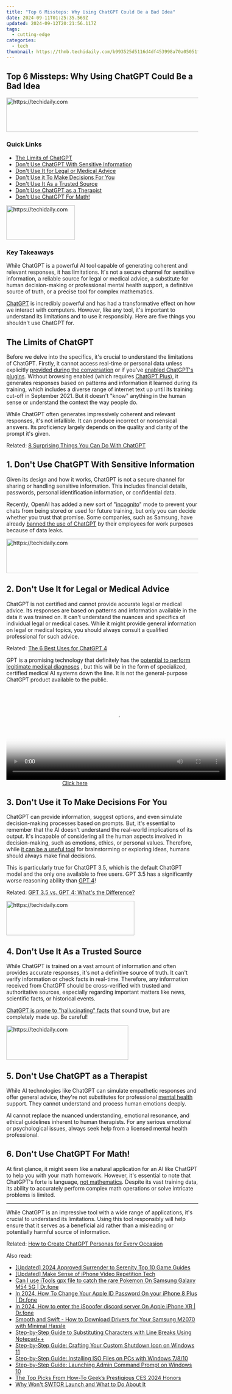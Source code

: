 ```yaml
---
title: "Top 6 Missteps: Why Using ChatGPT Could Be a Bad Idea"
date: 2024-09-11T01:25:35.569Z
updated: 2024-09-12T20:21:56.117Z
tags:
  - cutting-edge
categories:
  - tech
thumbnail: https://thmb.techidaily.com/b993525d5116d4df453998a70a05051f65231397420add6e99e93d21f420e273.JPG
---
```


## Top 6 Missteps: Why Using ChatGPT Could Be a Bad Idea

<!-- affiliate ads begin -->
<a href="https://appsumo.8odi.net/c/5597632/2130890/7443" target="_top" id="2130890">
  <img src="//a.impactradius-go.com/display-ad/7443-2130890" border="0" alt="https://techidaily.com" width="728" height="90"/>
</a>
<img height="0" width="0" src="https://appsumo.8odi.net/i/5597632/2130890/7443" style="position:absolute;visibility:hidden;" border="0" />
<!-- affiliate ads end -->

### Quick Links

* [The Limits of ChatGPT](https://android-location-track.techidaily.com/in-2024-5-ways-to-track-tecno-camon-20-without-app-drfone-by-drfone-virtual-android/)
* [Don't Use ChatGPT With Sensitive Information](https://fox-boxes.techidaily.com/2024-approved-ideal-mkv-player-suite-mobile-and-desktop/)
* [Don't Use It for Legal or Medical Advice](https://facebook-video-content.techidaily.com/new-in-2024-azure-profile-snapshot-analysis-resolution-codec-timeframe/)
* [Don't Use it To Make Decisions For You](https://technical-tips.techidaily.com/ultimate-guide-thawing-your-frozen-macbook-air/)
* [Don't Use It As a Trusted Source](https://screen-mirroring-recording.techidaily.com/in-2024-avoiding-lost-sequences-with-obs-fixes/)
* [Don't Use ChatGPT as a Therapist](https://fox-links.techidaily.com/asmr-insights-understanding-its-health-benefits/)
* [Don't Use ChatGPT For Math!](https://extra-skills.techidaily.com/updated-mastering-image-curves-in-adobe-photoshop/)

<!-- affiliate ads begin -->
<a href="https://aligracehair.sjv.io/c/5597632/2115929/19272" target="_top" id="2115929">
  <img src="//a.impactradius-go.com/display-ad/19272-2115929" border="0" alt="https://techidaily.com" width="180" height="90"/>
</a>
<img height="0" width="0" src="https://aligracehair.sjv.io/i/5597632/2115929/19272" style="position:absolute;visibility:hidden;" border="0" />
<!-- affiliate ads end -->

### Key Takeaways

 While ChatGPT is a powerful AI tool capable of generating coherent and relevant responses, it has limitations. It's not a secure channel for sensitive information, a reliable source for legal or medical advice, a substitute for human decision-making or professional mental health support, a definitive source of truth, or a precise tool for complex mathematics.

[ChatGPT](https://smart-video-editing.techidaily.com/new-how-to-find-free-sites-for-sound-effect-and-add-them-in-final-cut-pro-for-2024/) is incredibly powerful and has had a transformative effect on how we interact with computers. However, like any tool, it's important to understand its limitations and to use it responsibly. Here are five things you shouldn't use ChatGPT for.

##  The Limits of ChatGPT

 Before we delve into the specifics, it's crucial to understand the limitations of ChatGPT. Firstly, it cannot access real-time or personal data unless explicitly [provided during the conversation](https://twitter-videos.techidaily.com/updated-2024-approved-bridge-gap-twitter-video-and-chrome-compatibility/) or if you've [enabled ChatGPT's plugins](https://extra-lessons.techidaily.com/2024-approved-building-your-brand-on-instagram-the-top-9-actions-of-industry-stars/). Without browsing enabled (which requires [ChatGPT Plus](https://openai.com/blog/chatgpt-plus)), it generates responses based on patterns and information it learned during its training, which includes a diverse range of internet text up until its training cut-off in September 2021\. But it doesn't "know" anything in the human sense or understand the context the way people do.

 While ChatGPT often generates impressively coherent and relevant responses, it's not infallible. It can produce incorrect or nonsensical answers. Its proficiency largely depends on the quality and clarity of the prompt it's given.

Related: [8 Surprising Things You Can Do With ChatGPT](https://facebook-clips.techidaily.com/updated-achieve-higher-interactions-mastering-the-art-of-square-videos-for-2024/) 

##  1\. Don't Use ChatGPT With Sensitive Information

 Given its design and how it works, ChatGPT is not a secure channel for sharing or handling sensitive information. This includes financial details, passwords, personal identification information, or confidential data.

 Recently, OpenAI has added a new sort of "[incognito](https://mondly-stories.techidaily.com/sweet-sentences-expressing-chocolate-in-30plus-languages/)" mode to prevent your chats from being stored or used for future training, but only you can decide whether you trust that promise. Some companies, such as Samsung, have already [banned the use of ChatGPT](https://www.bloomberg.com/news/articles/2023-05-02/samsung-bans-chatgpt-and-other-generative-ai-use-by-staff-after-leak) by their employees for work purposes because of data leaks.

<!-- affiliate ads begin -->
<a href="https://ephamedtechinc.pxf.io/c/5597632/2136622/26400" target="_top" id="2136622">
  <img src="//a.impactradius-go.com/display-ad/26400-2136622" border="0" alt="https://techidaily.com" width="728" height="90"/>
</a>
<img height="0" width="0" src="https://ephamedtechinc.pxf.io/i/5597632/2136622/26400" style="position:absolute;visibility:hidden;" border="0" />
<!-- affiliate ads end -->

##  2\. Don't Use It for Legal or Medical Advice

 ChatGPT is not certified and cannot provide accurate legal or medical advice. Its responses are based on patterns and information available in the data it was trained on. It can't understand the nuances and specifics of individual legal or medical cases. While it might provide general information on legal or medical topics, you should always consult a qualified professional for such advice.

Related: [The 6 Best Uses for ChatGPT 4](https://extra-support.techidaily.com/new-pictorial-perfection-proven-techniques-for-stunning-photos/) 

 GPT is a promising technology that definitely has the [potential to perform legitimate medical diagnoses](https://journals.plos.org/digitalhealth/article?id=10.1371/journal.pdig.0000198) , but this will be in the form of specialized, certified medical AI systems down the line. It is not the general-purpose ChatGPT product available to the public.

<!-- affiliate ads begin -->
<span id="1983446">
					<video width="576" height="240" style="cursor:pointer"
           poster="//a.impactradius-go.com/display-clicktoplayimage/1983446.png"
           onclick="if(!this.playClicked){this.play();this.setAttribute('controls',true);this.playClicked=true;}">
	   <source src="//a.impactradius-go.com/display-ad/22993-1983446">
	   <img src="//a.impactradius-go.com/display-clicktoplayimage/1983446.png" style="border: none; height: 100%; width: 100%; object-fit: contain">
	</video>
	<div style="width:360px;text-align:center"><a href="javascript:window.open(decodeURIComponent('https%3A%2F%2Fhomestyler.sjv.io%2Fc%2F5597632%2F1983446%2F22993'), '_blank');void(0);">Click here</a></div>
</span>
<img height="0" width="0" src="https://imp.pxf.io/i/5597632/1983446/22993" style="position:absolute;visibility:hidden;" border="0" />
<!-- affiliate ads end -->

##  3\. Don't Use it To Make Decisions For You

 ChatGPT can provide information, suggest options, and even simulate decision-making processes based on prompts. But, it's essential to remember that the AI doesn't understand the real-world implications of its output. It's incapable of considering all the human aspects involved in decision-making, such as emotions, ethics, or personal values. Therefore, while [it can be a useful tool](https://facebook-clips.techidaily.com/updated-achieve-higher-interactions-mastering-the-art-of-square-videos-for-2024/) for brainstorming or exploring ideas, humans should always make final decisions.

 This is particularly true for ChatGPT 3.5, which is the default ChatGPT model and the only one available to free users. GPT 3.5 has a significantly worse reasoning ability than [GPT 4](https://extra-support.techidaily.com/new-pictorial-perfection-proven-techniques-for-stunning-photos/)!

Related: [GPT 3.5 vs. GPT 4: What's the Difference?](https://pokemon-go-android.techidaily.com/in-2024-15-best-strongest-pokemon-to-use-in-pokemon-go-pvp-leagues-for-honor-x50i-drfone-by-drfone-virtual-android/) 

<!-- affiliate ads begin -->
<a href="https://aligracehair.sjv.io/c/5597632/2135372/19272" target="_top" id="2135372">
  <img src="//a.impactradius-go.com/display-ad/19272-2135372" border="0" alt="https://techidaily.com" width="336" height="90"/>
</a>
<img height="0" width="0" src="https://aligracehair.sjv.io/i/5597632/2135372/19272" style="position:absolute;visibility:hidden;" border="0" />
<!-- affiliate ads end -->

##  4\. Don't Use It As a Trusted Source

 While ChatGPT is trained on a vast amount of information and often provides accurate responses, it's not a definitive source of truth. It can't verify information or check facts in real-time. Therefore, any information received from ChatGPT should be cross-verified with trusted and authoritative sources, especially regarding important matters like news, scientific facts, or historical events.

[ChatGPT is prone to "hallucinating" facts](https://youtube-help.techidaily.com/free-method-to-record-your-youtube-watching-experience-for-2024/) that sound true, but are completely made up. Be careful!

<!-- affiliate ads begin -->
<a href="https://aligracehair.sjv.io/c/5597632/2115917/19272" target="_top" id="2115917">
  <img src="//a.impactradius-go.com/display-ad/19272-2115917" border="0" alt="https://techidaily.com" width="320" height="90"/>
</a>
<img height="0" width="0" src="https://aligracehair.sjv.io/i/5597632/2115917/19272" style="position:absolute;visibility:hidden;" border="0" />
<!-- affiliate ads end -->

##  5\. Don't Use ChatGPT as a Therapist

 While AI technologies like ChatGPT can simulate empathetic responses and offer general advice, they're not substitutes for professional [mental health](https://www.reviewgeek.com/120354/18-of-the-best-mobile-games-for-your-mental-health/) support. They cannot understand and process human emotions deeply.

 AI cannot replace the nuanced understanding, emotional resonance, and ethical guidelines inherent to human therapists. For any serious emotional or psychological issues, always seek help from a licensed mental health professional.

##  6\. Don't Use ChatGPT For Math!

 At first glance, it might seem like a natural application for an AI like ChatGPT to help you with your math homework. However, it's essential to note that ChatGPT's forte is language, [not mathematics](https://win-blog.techidaily.com/1722998864296-persistently-unresponsive-heres-how-to-fix-the-latest-freezing-issues-in-new-world/). Despite its vast training data, its ability to accurately perform complex math operations or solve intricate problems is limited.

---

 While ChatGPT is an impressive tool with a wide range of applications, it's crucial to understand its limitations. Using this tool responsibly will help ensure that it serves as a beneficial aid rather than a misleading or potentially harmful source of information.

Related: [How to Create ChatGPT Personas for Every Occasion](https://vp-tips.techidaily.com/different-versions-of-windowed-movie-crafting-for-2024/)

<ins class="adsbygoogle"
     style="display:block"
     data-ad-format="autorelaxed"
     data-ad-client="ca-pub-7571918770474297"
     data-ad-slot="1223367746"></ins>

<ins class="adsbygoogle"
     style="display:block"
     data-ad-client="ca-pub-7571918770474297"
     data-ad-slot="8358498916"
     data-ad-format="auto"
     data-full-width-responsive="true"></ins>

<span class="atpl-alsoreadstyle">Also read:</span>
<div><ul>
<li><a href="https://remote-screen-capture.techidaily.com/updated-2024-approved-surrender-to-serenity-top-10-game-guides/"><u>[Updated] 2024 Approved Surrender to Serenity Top 10 Game Guides</u></a></li>
<li><a href="https://facebook-video-footage.techidaily.com/updated-make-sense-of-iphone-video-repetition-tech/"><u>[Updated] Make Sense of iPhone Video Repetition Tech</u></a></li>
<li><a href="https://change-location.techidaily.com/can-i-use-itools-gpx-file-to-catch-the-rare-pokemon-on-samsung-galaxy-m54-5g-drfone-by-drfone-virtual-android/"><u>Can I use iTools gpx file to catch the rare Pokemon On Samsung Galaxy M54 5G | Dr.fone</u></a></li>
<li><a href="https://iphone-unlock.techidaily.com/in-2024-how-to-change-your-apple-id-password-on-your-iphone-8-plus-drfone-by-drfone-ios/"><u>In 2024, How To Change Your Apple ID Password On your iPhone 8 Plus | Dr.fone</u></a></li>
<li><a href="https://ios-pokemon-go.techidaily.com/in-2024-how-to-enter-the-ispoofer-discord-server-on-apple-iphone-xr-drfone-by-drfone-virtual-ios/"><u>In 2024, How to enter the iSpoofer discord server On Apple iPhone XR | Dr.fone</u></a></li>
<li><a href="https://driver-download.techidaily.com/smooth-and-swift-how-to-download-drivers-for-your-samsung-m2070-with-minimal-hassle/"><u>Smooth and Swift - How to Download Drivers for Your Samsung M2070 with Minimal Hassle</u></a></li>
<li><a href="https://some-skills.techidaily.com/step-by-step-guide-to-substituting-characters-with-line-breaks-using-notepadplusplus/"><u>Step-by-Step Guide to Substituting Characters with Line Breaks Using Notepad++</u></a></li>
<li><a href="https://some-skills.techidaily.com/step-by-step-guide-crafting-your-custom-shutdown-icon-on-windows-11/"><u>Step-by-Step Guide: Crafting Your Custom Shutdown Icon on Windows 11</u></a></li>
<li><a href="https://some-skills.techidaily.com/step-by-step-guide-installing-iso-files-on-pcs-with-windows-7810/"><u>Step-by-Step Guide: Installing ISO Files on PCs with Windows 7/8/10</u></a></li>
<li><a href="https://some-skills.techidaily.com/step-by-step-guide-launching-admin-command-prompt-on-windows-10/"><u>Step-by-Step Guide: Launching Admin Command Prompt on Windows 10</u></a></li>
<li><a href="https://some-skills.techidaily.com/the-top-picks-from-how-to-geeks-prestigious-ces-2024-honors/"><u>The Top Picks From How-To Geek’s Prestigious CES 2024 Honors</u></a></li>
<li><a href="https://win-able.techidaily.com/why-wont-swtor-launch-and-what-to-do-about-it/"><u>Why Won't SWTOR Launch and What to Do About It</u></a></li>
</ul></div>

